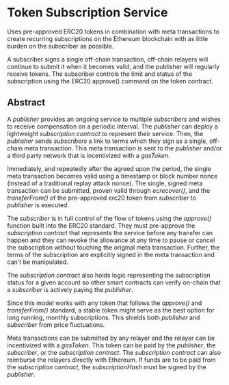 # Token Subscription Service 

Uses pre-approved ERC20 tokens in combination with meta transactions to create recurring subscriptions on the Ethereum blockchain with as little burden on the subscriber as possible. 

A subscriber signs a single off-chain transaction, off-chain relayers will continue to submit it when it becomes valid, and the publisher will regularly receive tokens.
The subscriber controls the limit and status of the subscription using the ERC20 approve() command on the token contract. 

## Abstract

A _publisher_ provides an ongoing service to multiple _subscribers_ and wishes to receive compensation on a periodic interval. The _publisher_ can deploy a lightweight _subscription contract_ to represent their service. Then, the _publisher_ sends _subscribers_ a link to terms which they sign as a single, off-chain meta transaction. This meta transaction is sent to the _publisher_ and/or a third party network that is incentivized with a _gasToken_. 

Immediately, and repeatedly after the agreed upon the period, the single meta transaction becomes valid using a timestamp or block number nonce (instead of a traditional replay attack nonce). The single, signed meta transaction can be submitted, proven valid through *ecrecover()*, and the *transferFrom()* of the pre-approved erc20 token from _subscriber_ to _publisher_ is executed. 

The _subscriber_ is in full control of the flow of tokens using the *approve()* function built into the ERC20 standard. They must pre-approve the _subscription contract_ that represents the service before any transfer can happen and they can revoke the allowance at any time to pause or cancel the subscription without touching the original meta transaction. Further, the terms of the subscription are explicitly signed in the meta transaction and can't be manipulated.

The _subscription contract_ also holds logic representing the subscription status for a given account so other smart contracts can verify on-chain that a _subscriber_ is actively paying the _publisher_.

Since this model works with any token that follows the *approve()* and *transferFrom()* standard, a stable token might serve as the best option for long running, monthly subscriptions. This shields both _publisher_ and _subscriber_ from price fluctuations.

Meta transactions can be submitted by any relayer and the relayer can be incentivized with a _gasToken_. This token can be paid by the _publisher_, the _subscriber_, or the _subscription contract_. The _subscription contract_ can also reimburse the relayers directly with Ethereum. If funds are to be paid from the _subscription contract_, the _subscriptionHash_ must be signed by the _publisher_. 



